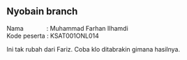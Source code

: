 ## Nyobain branch
Nama &ensp;&ensp;&ensp;&ensp;&ensp;&ensp;&ensp;: Muhammad Farhan Ilhamdi\
Kode peserta : KSAT001ONL014

Ini tak rubah dari Fariz. Coba klo ditabrakin gimana hasilnya.
